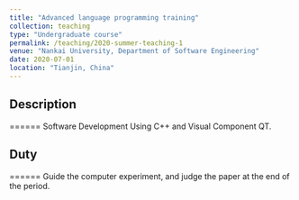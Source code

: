 ```yaml
---
title: "Advanced language programming training"
collection: teaching
type: "Undergraduate course"
permalink: /teaching/2020-summer-teaching-1
venue: "Nankai University, Department of Software Engineering"
date: 2020-07-01
location: "Tianjin, China"
---
```


## Description
======
Software Development Using C++ and Visual Component QT.

## Duty
======
Guide the computer experiment, and judge the paper at the end of the period.

